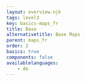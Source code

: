 ```yaml
---
layout: overview.njk
tags: level3
key: basics-maps_fr
title: Base
alternativetitle: Base Maps
parent: maps_fr
order: 2
basics: true
components: false
availablelanguages: 
    - de
---
```

